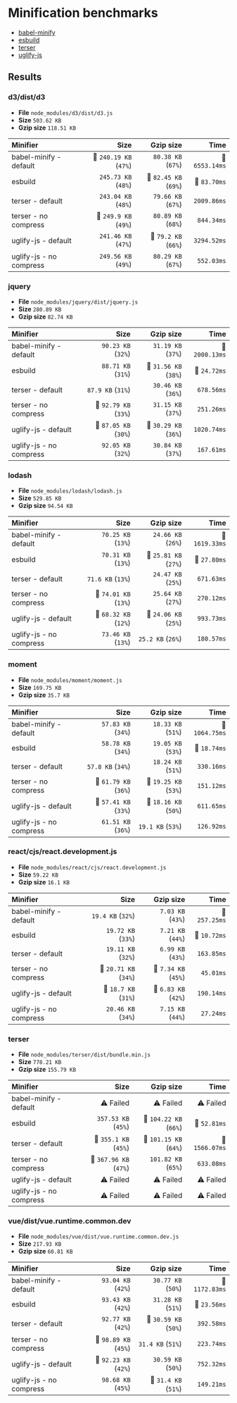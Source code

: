 # Minification benchmarks

- [babel-minify](https://github.com/babel/minify)
- [esbuild](https://github.com/evanw/esbuild)
- [terser](https://github.com/terser/terser)
- [uglify-js](https://github.com/mishoo/UglifyJS)

## Results

### d3/dist/d3
- **File** `node_modules/d3/dist/d3.js`
- **Size** `503.62 KB`
- **Gzip size** `118.51 KB`

| Minifier                |                   Size |             Gzip size |           Time |
| :---------------------- | ---------------------: | --------------------: | -------------: |
| babel-minify - default  | 🐥 `240.19 KB` (`47%`) |    `80.38 KB` (`67%`) | 🐢 `6553.14ms` |
| esbuild                 |    `245.73 KB` (`48%`) | 🐷 `82.45 KB` (`69%`) |   🐇 `83.70ms` |
| terser - default        |    `243.04 KB` (`48%`) |    `79.66 KB` (`67%`) |    `2009.86ms` |
| terser - no compress    |  🐷 `249.9 KB` (`49%`) |    `80.89 KB` (`68%`) |     `844.34ms` |
| uglify-js - default     |    `241.46 KB` (`47%`) |  🐥 `79.2 KB` (`66%`) |    `3294.52ms` |
| uglify-js - no compress |    `249.56 KB` (`49%`) |    `80.29 KB` (`67%`) |     `552.03ms` |

### jquery
- **File** `node_modules/jquery/dist/jquery.js`
- **Size** `280.89 KB`
- **Gzip size** `82.74 KB`

| Minifier                |                  Size |             Gzip size |           Time |
| :---------------------- | --------------------: | --------------------: | -------------: |
| babel-minify - default  |    `90.23 KB` (`32%`) |    `31.19 KB` (`37%`) | 🐢 `2000.13ms` |
| esbuild                 |    `88.71 KB` (`31%`) | 🐷 `31.56 KB` (`38%`) |   🐇 `24.72ms` |
| terser - default        |     `87.9 KB` (`31%`) |    `30.46 KB` (`36%`) |     `678.56ms` |
| terser - no compress    | 🐷 `92.79 KB` (`33%`) |    `31.15 KB` (`37%`) |     `251.26ms` |
| uglify-js - default     | 🐥 `87.05 KB` (`30%`) | 🐥 `30.29 KB` (`36%`) |    `1020.74ms` |
| uglify-js - no compress |    `92.05 KB` (`32%`) |    `30.84 KB` (`37%`) |     `167.61ms` |

### lodash
- **File** `node_modules/lodash/lodash.js`
- **Size** `529.85 KB`
- **Gzip size** `94.54 KB`

| Minifier                |                  Size |             Gzip size |           Time |
| :---------------------- | --------------------: | --------------------: | -------------: |
| babel-minify - default  |    `70.25 KB` (`13%`) |    `24.66 KB` (`26%`) | 🐢 `1619.33ms` |
| esbuild                 |    `70.31 KB` (`13%`) | 🐷 `25.81 KB` (`27%`) |   🐇 `27.80ms` |
| terser - default        |     `71.6 KB` (`13%`) |    `24.47 KB` (`25%`) |     `671.63ms` |
| terser - no compress    | 🐷 `74.01 KB` (`13%`) |    `25.64 KB` (`27%`) |     `270.12ms` |
| uglify-js - default     | 🐥 `68.32 KB` (`12%`) | 🐥 `24.06 KB` (`25%`) |     `993.73ms` |
| uglify-js - no compress |    `73.46 KB` (`13%`) |     `25.2 KB` (`26%`) |     `180.57ms` |

### moment
- **File** `node_modules/moment/moment.js`
- **Size** `169.75 KB`
- **Gzip size** `35.7 KB`

| Minifier                |                  Size |             Gzip size |           Time |
| :---------------------- | --------------------: | --------------------: | -------------: |
| babel-minify - default  |    `57.83 KB` (`34%`) |    `18.33 KB` (`51%`) | 🐢 `1064.75ms` |
| esbuild                 |    `58.78 KB` (`34%`) |    `19.05 KB` (`53%`) |   🐇 `18.74ms` |
| terser - default        |     `57.8 KB` (`34%`) |    `18.24 KB` (`51%`) |     `330.16ms` |
| terser - no compress    | 🐷 `61.79 KB` (`36%`) | 🐷 `19.25 KB` (`53%`) |     `151.12ms` |
| uglify-js - default     | 🐥 `57.41 KB` (`33%`) | 🐥 `18.16 KB` (`50%`) |     `611.65ms` |
| uglify-js - no compress |    `61.51 KB` (`36%`) |     `19.1 KB` (`53%`) |     `126.92ms` |

### react/cjs/react.development.js
- **File** `node_modules/react/cjs/react.development.js`
- **Size** `59.22 KB`
- **Gzip size** `16.1 KB`

| Minifier                |                  Size |            Gzip size |          Time |
| :---------------------- | --------------------: | -------------------: | ------------: |
| babel-minify - default  |     `19.4 KB` (`32%`) |    `7.03 KB` (`43%`) | 🐢 `257.25ms` |
| esbuild                 |    `19.72 KB` (`33%`) |    `7.21 KB` (`44%`) |  🐇 `10.72ms` |
| terser - default        |    `19.11 KB` (`32%`) |    `6.99 KB` (`43%`) |    `163.85ms` |
| terser - no compress    | 🐷 `20.71 KB` (`34%`) | 🐷 `7.34 KB` (`45%`) |     `45.01ms` |
| uglify-js - default     |  🐥 `18.7 KB` (`31%`) | 🐥 `6.83 KB` (`42%`) |    `190.14ms` |
| uglify-js - no compress |    `20.46 KB` (`34%`) |    `7.15 KB` (`44%`) |     `27.24ms` |

### terser
- **File** `node_modules/terser/dist/bundle.min.js`
- **Size** `778.21 KB`
- **Gzip size** `155.79 KB`

| Minifier                |                   Size |              Gzip size |           Time |
| :---------------------- | ---------------------: | ---------------------: | -------------: |
| babel-minify - default  |              ⚠️ Failed |              ⚠️ Failed |      ⚠️ Failed |
| esbuild                 |    `357.53 KB` (`45%`) | 🐷 `104.22 KB` (`66%`) |   🐇 `52.81ms` |
| terser - default        |  🐥 `355.1 KB` (`45%`) | 🐥 `101.15 KB` (`64%`) | 🐢 `1566.07ms` |
| terser - no compress    | 🐷 `367.96 KB` (`47%`) |    `101.82 KB` (`65%`) |     `633.08ms` |
| uglify-js - default     |              ⚠️ Failed |              ⚠️ Failed |      ⚠️ Failed |
| uglify-js - no compress |              ⚠️ Failed |              ⚠️ Failed |      ⚠️ Failed |

### vue/dist/vue.runtime.common.dev
- **File** `node_modules/vue/dist/vue.runtime.common.dev.js`
- **Size** `217.93 KB`
- **Gzip size** `60.81 KB`

| Minifier                |                  Size |             Gzip size |           Time |
| :---------------------- | --------------------: | --------------------: | -------------: |
| babel-minify - default  |    `93.04 KB` (`42%`) |    `30.77 KB` (`50%`) | 🐢 `1172.83ms` |
| esbuild                 |    `93.43 KB` (`42%`) |    `31.28 KB` (`51%`) |   🐇 `23.56ms` |
| terser - default        |    `92.77 KB` (`42%`) | 🐥 `30.59 KB` (`50%`) |     `392.58ms` |
| terser - no compress    | 🐷 `98.89 KB` (`45%`) |     `31.4 KB` (`51%`) |     `223.74ms` |
| uglify-js - default     | 🐥 `92.23 KB` (`42%`) |    `30.59 KB` (`50%`) |     `752.32ms` |
| uglify-js - no compress |    `98.68 KB` (`45%`) |  🐷 `31.4 KB` (`51%`) |     `149.21ms` |

